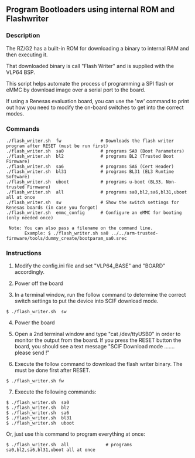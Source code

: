 ## Program Bootloaders using internal ROM and Flashwriter

### Description
The RZ/G2 has a built-in ROM for downloading a binary to internal RAM and then executing it.

That downloaded binary is call "Flash Writer" and is supplied with the VLP64 BSP.

This script helps automate the process of programming a SPI flash or eMMC by download image over a serial port to the board.

If using a Renesas evaluation board, you can use the 'sw' command to print out how you need to modify the on-board switches to get into the correct modes.

### Commands
    ./flash_writer.sh  fw               # Downloads the flash writer program after RESET (must be run first)
    ./flash_writer.sh  sa0              # programs SA0 (Boot Parameters)
    ./flash_writer.sh  bl2              # programs BL2 (Trusted Boot Firmware)
    ./flash_writer.sh  sa6              # programs SA6 (Cert Header)
    ./flash_writer.sh  bl31             # programs BL31 (EL3 Runtime Software)
    ./flash_writer.sh  uboot            # programs u-boot (BL33, Non-trusted Firmware)
    ./flash_writer.sh  all              # programs sa0,bl2,sa6,bl31,uboot all at once
    ./flash_writer.sh  sw               # Show the switch settings for Renesas boards (in case you forgot)
    ./flash_writer.sh  emmc_config      # Configure an eMMC for booting (only needed once)

     Note: You can also pass a filename on the command line.
           Example: $ ./flash_writer.sh sa0 ../../arm-trusted-firmware/tools/dummy_create/bootparam_sa0.srec


### Instructions
1. Modify the config.ini file and set "VLP64_BASE" and "BOARD" accordingly.

2. Power off the board

3. In a terminal window, run the follow command to determine the correct switch settings to put the device into SCIF download mode.
```
$ ./flash_writer.sh  sw
```

4. Power the board

5. Open a 2nd terminal window and type "cat /dev/ttyUSB0" in order to monitor the output from the board. If you press the RESET button the board, you should see a text message "SCIF Download mode .......  please send !"

6. Execute the follow command to download the flash writer binary. The must be done first after RESET.
```
$ ./flash_writer.sh fw
```

7. Execute the following commands:
```
$ ./flash_writer.sh  sa0
$ ./flash_writer.sh  bl2
$ ./flash_writer.sh  sa6
$ ./flash_writer.sh  bl31
$ ./flash_writer.sh  uboot
```

Or, just use this command to program everything at once:
```
$ ./flash_writer.sh  all              # programs sa0,bl2,sa6,bl31,uboot all at once
```

